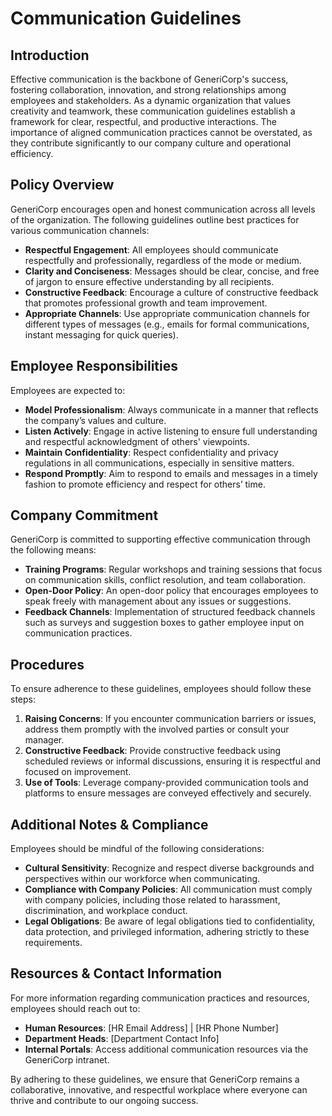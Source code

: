 # **Communication Guidelines**

## **Introduction**
Effective communication is the backbone of GeneriCorp's success, fostering collaboration, innovation, and strong relationships among employees and stakeholders. As a dynamic organization that values creativity and teamwork, these communication guidelines establish a framework for clear, respectful, and productive interactions. The importance of aligned communication practices cannot be overstated, as they contribute significantly to our company culture and operational efficiency.

## **Policy Overview**
GeneriCorp encourages open and honest communication across all levels of the organization. The following guidelines outline best practices for various communication channels:

- **Respectful Engagement**: All employees should communicate respectfully and professionally, regardless of the mode or medium.
- **Clarity and Conciseness**: Messages should be clear, concise, and free of jargon to ensure effective understanding by all recipients.
- **Constructive Feedback**: Encourage a culture of constructive feedback that promotes professional growth and team improvement.
- **Appropriate Channels**: Use appropriate communication channels for different types of messages (e.g., emails for formal communications, instant messaging for quick queries).
  
## **Employee Responsibilities**
Employees are expected to:
  
- **Model Professionalism**: Always communicate in a manner that reflects the company’s values and culture.
- **Listen Actively**: Engage in active listening to ensure full understanding and respectful acknowledgment of others' viewpoints.
- **Maintain Confidentiality**: Respect confidentiality and privacy regulations in all communications, especially in sensitive matters.
- **Respond Promptly**: Aim to respond to emails and messages in a timely fashion to promote efficiency and respect for others’ time.

## **Company Commitment**
GeneriCorp is committed to supporting effective communication through the following means:

- **Training Programs**: Regular workshops and training sessions that focus on communication skills, conflict resolution, and team collaboration.
- **Open-Door Policy**: An open-door policy that encourages employees to speak freely with management about any issues or suggestions.
- **Feedback Channels**: Implementation of structured feedback channels such as surveys and suggestion boxes to gather employee input on communication practices.

## **Procedures**
To ensure adherence to these guidelines, employees should follow these steps:

1. **Raising Concerns**: If you encounter communication barriers or issues, address them promptly with the involved parties or consult your manager.
2. **Constructive Feedback**: Provide constructive feedback using scheduled reviews or informal discussions, ensuring it is respectful and focused on improvement.
3. **Use of Tools**: Leverage company-provided communication tools and platforms to ensure messages are conveyed effectively and securely.

## **Additional Notes & Compliance**
Employees should be mindful of the following considerations:

- **Cultural Sensitivity**: Recognize and respect diverse backgrounds and perspectives within our workforce when communicating.
- **Compliance with Company Policies**: All communication must comply with company policies, including those related to harassment, discrimination, and workplace conduct.
- **Legal Obligations**: Be aware of legal obligations tied to confidentiality, data protection, and privileged information, adhering strictly to these requirements.

## **Resources & Contact Information**
For more information regarding communication practices and resources, employees should reach out to:

- **Human Resources**: [HR Email Address] | [HR Phone Number]
- **Department Heads**: [Department Contact Info]
- **Internal Portals**: Access additional communication resources via the GeneriCorp intranet.

By adhering to these guidelines, we ensure that GeneriCorp remains a collaborative, innovative, and respectful workplace where everyone can thrive and contribute to our ongoing success.